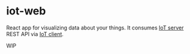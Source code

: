 # iot-web
React app for visualizing data about your things. It consumes [IoT server](https://github.com/mmontes11/iot-server) REST API via [IoT client](https://github.com/mmontes11/iot-client).


WIP
